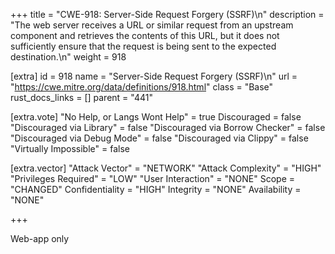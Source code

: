 +++
title = "CWE-918: Server-Side Request Forgery (SSRF)\n"
description = "The web server receives a URL or similar request from an upstream component and retrieves the contents of this URL, but it does not sufficiently ensure that the request is being sent to the expected destination.\n"
weight = 918

[extra]
id = 918
name = "Server-Side Request Forgery (SSRF)\n"
url = "https://cwe.mitre.org/data/definitions/918.html"
class = "Base"
rust_docs_links = []
parent = "441"

[extra.vote]
"No Help, or Langs Wont Help" = true
Discouraged = false
"Discouraged via Library" = false
"Discouraged via Borrow Checker" = false
"Discouraged via Debug Mode" = false
"Discouraged via Clippy" = false
"Virtually Impossible" = false

[extra.vector]
"Attack Vector" = "NETWORK"
"Attack Complexity" = "HIGH"
"Privileges Required" = "LOW"
"User Interaction" = "NONE"
Scope = "CHANGED"
Confidentiality = "HIGH"
Integrity = "NONE"
Availability = "NONE"

+++

Web-app only